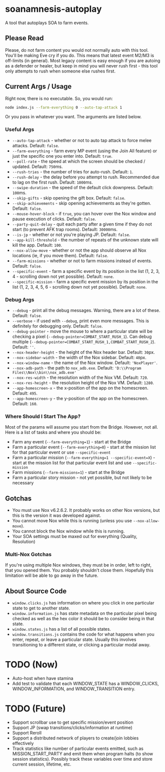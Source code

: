 # soanamnesis-autoplay

A tool that autoplays SOA to farm events.

## Please Read

Please, do not farm content you would not normally auto with this tool. You'll be making Eve cry if you do. This means that latest event M2/M3 is off-limits (in general). Most legacy content is easy enough if you are autoing as a defender or healer, but keep in mind you will never rush first - this tool only attempts to rush when someone else rushes first.

## Current Args / Usage

Right now, there is no executable. So, you would run:

```sh
node index.js --farm-everything 0 --auto-tap-attack 1
```

Or you pass in whatever you want. The arguments are listed below.

### Useful Args

* `--auto-tap-attack` - whether or not to auto tap attack to force melee attacks. Default: `false`.
* `--farm-everything` - farm every MP event (using the Join All feature) or just the specific one you enter into. Default: `true`.
* `--poll-rate` - the speed at which the screen should be checked / updated. Default: `750`ms.
* `--rush-tries` - the number of tries for auto-rush. Default: `1`.
* `--rush-delay` - the delay before you attempt to rush. Recommended due to lag on the first rush. Default: `1000`ms.
* `--swipe-duration` - the speed of the default click downpress. Default: `100`ms.
* `--skip-gifts` - skip opening the gift box. Default: `false`.
* `--skip-achievements` - skip opening achievements as they're gotten. Default: `false`.
* `--mouse-hover-block` - if `true`, you can hover over the Nox window and pause execution of clicks. Default: `false`.
* `--party-quit-delay` - quit each party after a given time if they do not start (to prevent AFK trap rooms). Default: `30000`ms.
* `--is-jp` - whether or not you're playing JP. Default: `false`.
* `--app-kill-threshold` - the number of repeats of the unknown state will kill the app. Default: `100`.
* `--nox-allow-move` - whether or not the app should observe all Nox locations (ie, if you move them). Default: `false`.
* `--farm-missions` - whether or not to farm missions instead of events. Default: `false`.
* `--specific-event` - farm a specific event by its position in the list (1, 2, 3, 4 - scrolling down not yet possible). Default: `none`.
* `--specific-mission` - farm a specific event mission by its position in the list (1, 2, 3, 4, 5, 6 - scrolling down not yet possible). Default: `none`.

### Debug Args

* `--debug` - print all the debug messages. Warning, there are a lot of these. Default: `false`.
* `--verbose` - if used with `--debug`, print even more messages. This is definitely for debugging only. Default: `false`.
* `--debug-pointer` - move the mouse to where a particular state will be checking a pixel (`--debug-pointer=COMBAT_START_RUSH_1`). Can debug multiple (`--debug-pointer=COMBAT_START_RUSH_1,COMBAT_START_RUSH_2`). Default: `''`.
* `--nox-header-height` - the height of the Nox header bar. Default: `30`px.
* `--nox-sidebar-width` - the width of the Nox sidebar. Default: `40`px.
* `--nox-window-name` - the name of the Nox window. Default: `'NoxPlayer'`.
* `--nox-adb-path` - the path to `nox_adb.exe`. Default: `'D:\\Program Files\\Nox\\bin\\nox_adb.exe'`
* `--nox-res-width` - the resolution width of the Nox VM. Default: `720`.
* `--nox-res-height` - the resolution height of the Nox VM. Default: `1280`.
* `--app-homescreen-x` - the x-position of the app on the homescreen. Default: `495`.
* `--app-homescreen-y` - the y-position of the app on the homescreen. Default: `160`.

### Where Should I Start The App?

Most of the params will assume you start from the Bridge. However, not all. Here is a list of tasks and where you should be:

* Farm any event (`--farm-everything=1`) - start at the Bridge
* Farm a particular event (`--farm-everything=0`) - start at the mission list for that particular event or use `--specific-event`
* Farm a particular mission (`--farm-everything=1 --specific-event=X`) - start at the mission list for that particular event list and use `--specific-mission`
* Farm missions (`--farm-missions=1`) - start at the Bridge
* Farm a particular story mission - not yet possible, but not likely to be necessary

## Gotchas

* You must use Nox v6.2.6.2. It probably works on other Nox versions, but this is the version it was developed against.
* You cannot move Nox while this is running (unless you use `--nox-allow-move`).
* You cannot block the Nox window while this is running.
* Your SOA settings must be maxed out for everything (Quality, Resolution)

### Multi-Nox Gotchas

If you're using multiple Nox windows, they must be in order, left to right, that you opened them. You probably shouldn't close them. Hopefully this limitation will be able to go away in the future.

## About Source Code

* `window.clicks.js` has information on where you click in one particular state to get to another state.
* `window.information.js` has state metadata on the particular pixel being checked as well as the hex color it should be to consider being in that state.
* `window.states.js` has a list of all possible states.
* `window.transitions.js` contains the code for what happens when you enter, repeat, or leave a particular state. Usually this involves transitioning to a different state, or clicking a particular modal away.

# TODO (Now)

* Auto-host when have stamina
* Add test to validate that each WINDOW_STATE has a WINDOW_CLICKS, WINDOW_INFORMATION, and WINDOW_TRANSITION entry.

# TODO (Future)

* Support scrollbar use to get specific mission/event position
* Support JP (swap transitions/clicks/information at runtime)
* Support Reroll
* Support a distributed network of players to create/join lobbies effectively
* Track statistics like number of particular events emitted, such as MISSION_START_PARTY and emit them when program halts (to show session statistics). Possibly track these variables over time and store current session, lifetime, etc.